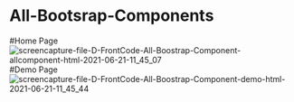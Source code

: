 # All-Bootsrap-Components
#Home Page
![screencapture-file-D-FrontCode-All-Boostrap-Component-allcomponent-html-2021-06-21-11_45_07](https://user-images.githubusercontent.com/83724436/122715535-a45de680-d286-11eb-8536-08b8891c0ffa.png)
#Demo Page
![screencapture-file-D-FrontCode-All-Boostrap-Component-demo-html-2021-06-21-11_45_44](https://user-images.githubusercontent.com/83724436/122715547-a758d700-d286-11eb-9082-d046340ea75c.png)
